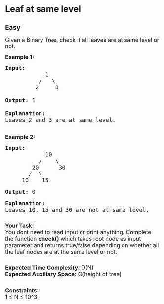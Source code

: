 # Leaf at same level
## Easy 
<div class="problem-statement" style="user-select: auto;">
                <p style="user-select: auto;"></p><p style="user-select: auto;"><span style="font-size: 18px; user-select: auto;">Given a Binary Tree, check if all leaves are at same level or not.</span></p>

<p style="user-select: auto;"><span style="font-size: 18px; user-select: auto;"><strong style="user-select: auto;">Example 1:</strong></span></p>

<pre style="user-select: auto;"><span style="font-size: 18px; user-select: auto;"><strong style="user-select: auto;">Input: </strong>
            1
          /   \
         2     3

<strong style="user-select: auto;">Output:</strong> 1

<strong style="user-select: auto;">Explanation: 
</strong>Leaves 2 and 3 are at same level.

</span></pre>

<p style="user-select: auto;"><span style="font-size: 18px; user-select: auto;"><strong style="user-select: auto;">Example 2:</strong></span></p>

<pre style="user-select: auto;"><span style="font-size: 18px; user-select: auto;"><strong style="user-select: auto;">Input:</strong>
            10
          /    \
        20      30
       /  \        
     10    15</span>

<span style="font-size: 18px; user-select: auto;"><strong style="user-select: auto;">Output:</strong> 0</span>

<span style="font-size: 18px; user-select: auto;"><strong style="user-select: auto;">Explanation:
</strong>Leaves 10, 15 and 30 are not at same level.</span></pre>

<p style="user-select: auto;"><br style="user-select: auto;">
<span style="font-size: 18px; user-select: auto;"><strong style="user-select: auto;">Your Task:&nbsp; </strong><br style="user-select: auto;">
You dont need to read input or print anything. Complete the function <strong style="user-select: auto;">check()</strong> which takes root node as input parameter and returns true/false depending on whether all the leaf nodes are at the same level or not.</span><br style="user-select: auto;">
&nbsp;</p>

<p style="user-select: auto;"><span style="font-size: 18px; user-select: auto;"><strong style="user-select: auto;">Expected Time Complexity: </strong>O(N)<br style="user-select: auto;">
<strong style="user-select: auto;">Expected Auxiliary Space:</strong> O(height of tree)</span><br style="user-select: auto;">
&nbsp;</p>

<p style="user-select: auto;"><span style="font-size: 18px; user-select: auto;"><strong style="user-select: auto;">Constraints:</strong><br style="user-select: auto;">
1 ≤ N ≤ 10^3</span></p>
 <p style="user-select: auto;"></p>
            </div>